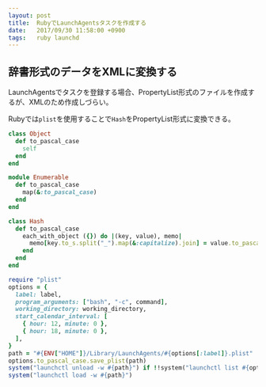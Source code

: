 ```yaml
---
layout: post
title:  RubyでLaunchAgentsタスクを作成する
date:   2017/09/30 11:58:00 +0900
tags:   ruby launchd
---
```


## 辞書形式のデータをXMLに変換する

LaunchAgentsでタスクを登録する場合、PropertyList形式のファイルを作成するが、XMLのため作成しづらい。

Rubyでは`plist`を使用することで`Hash`をPropertyList形式に変換できる。

```ruby
class Object
  def to_pascal_case
    self
  end
end

module Enumerable
  def to_pascal_case
    map(&:to_pascal_case)
  end
end

class Hash
  def to_pascal_case
    each_with_object ({}) do |(key, value), memo|
      memo[key.to_s.split("_").map(&:capitalize).join] = value.to_pascal_case
    end
  end
end

require "plist"
options = {
  label: label,
  program_arguments: ["bash", "-c", command],
  working_directory: working_directory,
  start_calendar_interval: [
    { hour: 12, minute: 0 },
    { hour: 18, minute: 0 },
  ],
}
path = "#{ENV["HOME"]}/Library/LaunchAgents/#{options[:label]}.plist"
options.to_pascal_case.save_plist(path)
system("launchctl unload -w #{path}") if !!system("launchctl list #{options[:label]}")
system("launchctl load -w #{path}")
```
